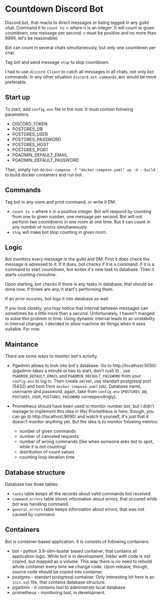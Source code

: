 # Countdown Discord Bot

Discord bot, that reacts to direct messages or being tagged in any guild chat. Command it to `count to n` where n is an integer. It will count to given countdown, one message per second. `n` must be positive and no more than 9999, let's be reasonable)

Bot can count in several chats simultaneously, but only one countdown per chat.

Tag bot and send message `stop` to stop countdown.

I had to use `discord.Client` to catch all messages in all chats, not only bot commands. In any other situation `discord.ext.commands.Bot` would be more preferable.

## Start up

To start, add `config.env` file to the root. It must contain folowing parameters:
* DISCORD_TOKEN
* POSTGRES_DB
* POSTGRES_USER
* POSTGRES_PASSWORD
* POSTGRES_HOST
* POSTGRES_PORT
* PGADMIN_DEFAULT_EMAIL
* PGADMIN_DEFAULT_PASSWORD

Than, simply run `docker-compose -f "docker-compose.yaml" up -d --build` to build docker containers and run bot.

## Commands
Tag bot in any room and print command, or write it DM.
 * `count to n` where n in a positive integer. Bot will respond by counting from one to given number, one message per second. Bot will not perform two countdowns in one room at one time. But it can count in any number of rooms simultaneously.
 * `stop` will make bot stop counting in given room.

## Logic

Bot monitors every message in the guild and DM. First it does check the message is adressed to it. If it does, bot checks if it is a command. If it is a command to start countdown, bot writes it's new task to database. Then it starts counting coroutine.

Upon starting, bot checks if there is any tasks in database, that should be done now. If threre are any, it start's performing them.

If an error occures, bot logs it into database as well.

If you look closely, you may notice that interval between messages can sometimes be a little more than a second. Unfortunately, I haven't manged to solve this problem in time. Using dynamic interval leads to an unstability in interval changes. I decided to allow machine do things when it sees suitable. For now.

## Maintance

There are some ways to monitor bot's activity. 

* Pgadmin allows to look into bot's database. Go to http://localhost:5050/ (pgadmin takes a minute or two to start, don't rush it) , use `PGADMIN_DEFAULT_EMAIL` and `PGADMIN_DEFAULT_PASSWORD` from your `config.env` to log in. Then create server, use standart postgresql port (5432) and host from `docker-compose.yaml` (`db`). Database name, username and password, again, take from `config.env` (`POSTGRES_DB`, `POSTGRES_USER`, `POSTGRES_PASSWORD` correspondingly).

* Prometheus should have been used to monitor number bot, but I didn't manage to implement this idea in life( Prometheus is here, though, you can go to http://localhost:9090/ and watch it yourself, it's just that it doesn't monitor anything yet. But the idea is to monitor folowing metrics:
  * number of given commands
  * number of canceled requests
  * number of wrong commands (like when someone asks bot to spot, while it is not counting)
  * distribution of count values
  * counting loop iteration time

## Database structure

Database has three tables:

* `tasks` table keeps all the records about valid commands bot received.
* `command_errors` table stores information about errors, that occured while bot was handling command.
* `general_errors` table keeps information about errors, that was not caused by command.

## Containers

Bot is container-based application. It is consists of following containers:

* bot - python 3.9-slim-buster based container, that contains all application logic. While bot is in development, folder with code is not copied, but mapped as a volume. This way there is no need to rebuild whole container every time we change code. Upon release, though, source code should be copied into container.
* postgres - standart postgresql container. Only interesting bit here is an `init.sql` file, that contains database structure.
* pgadmin - it contains tool to administrate local database.
* prometheus - monitoring tool, in development.